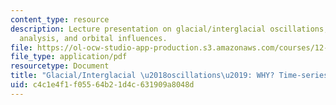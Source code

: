 ```yaml
---
content_type: resource
description: Lecture presentation on glacial/interglacial oscillations, Fourier time-series
  analysis, and orbital influences.
file: https://ol-ocw-studio-app-production.s3.amazonaws.com/courses/12-740-paleoceanography-spring-2008/c4c1e4f1f05564b21d4c631909a8048d_lec06_slide.pdf
file_type: application/pdf
resourcetype: Document
title: "Glacial/Interglacial \u2018oscillations\u2019: WHY? Time-series analysis"
uid: c4c1e4f1-f055-64b2-1d4c-631909a8048d
---
```

